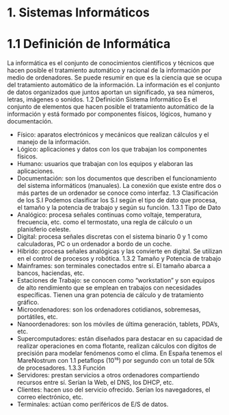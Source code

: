 # 1. Sistemas Informáticos
   
# 1.1 Definición de Informática

La informática es el conjunto de conocimientos científicos y técnicos que hacen posible el tratamiento
automático y racional de la información por medio de ordenadores.
Se puede resumir en que es la ciencia que se ocupa del tratamiento automático de la información.
La información es el conjunto de datos organizados que juntos aportan un significado, ya sea números, letras,
imágenes o sonidos.
1.2 Definición Sistema Informático
Es el conjunto de elementos que hacen posible el tratamiento automático de la información y está formado por
componentes físicos, lógicos, humano y documentación.
- Físico: aparatos electrónicos y mecánicos que realizan cálculos y el manejo de la información.
- Lógico: aplicaciones y datos con los que trabajan los componentes físicos.
- Humano: usuarios que trabajan con los equipos y elaboran las aplicaciones.
- Documentación: son los documentos que describen el funcionamiento del sistema informáticos (manuales).
La conexión que existe entre dos o más partes de un ordenador se conoce como interfaz.
1.3 Clasificación de los S.I
Podemos clasificar los S.I según el tipo de dato que procesa, el tamaño y la potencia de trabajo y según su
función.
1.3.1 Tipo de Dato
- Analógico: procesa señales continuas como voltaje, temperatura, frecuencia, etc. como el termostato, una regla
de cálculo o un planisferio celeste.
- Digital: procesa señales discretas con el sistema binario 0 y 1 como calculadoras, PC o un ordenador a bordo de
un coche.
- Híbrido: procesa señales analógicas y las convierte en digital. Se utilizan en el control de procesos y robótica.
1.3.2 Tamaño y Potencia de trabajo
- Mainframes: son terminales conectados entre sí. El tamaño abarca a bancos, haciendas, etc.
- Estaciones de Trabajo: se conocen como “workstation” y son equipos de alto rendimiento que se emplean en
trabajos con necesidades específicas. Tienen una gran potencia de cálculo y de tratamiento gráfico.
- Microordenadores: son los ordenadores cotidianos, sobremesas, portátiles, etc.
- Nanoordenadores: son los móviles de última generación, tablets, PDA’s, etc.
- Supercomputadores: están diseñados para destacar en su capacidad de realizar operaciones en coma flotante,
realizan cálculos con dígitos de precisión para modelar fenómenos como el clima. En España tenemos el
MareNostrum con 1.1 petaflops (10¹⁵) por segundo con un total de 50k de procesadores.
1.3.3 Función
- Servidores: prestan servicios a otros ordenadores compartiendo recursos entre sí. Serían la Web, el DNS, los
DHCP, etc.
- Clientes: hacen uso del servicio ofrecido. Serían los navegadores, el correo electrónico, etc.
- Terminales: actúan como periféricos de E/S de datos.
